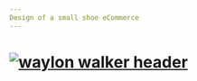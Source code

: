 ```yaml
---
Design of a small shoe eCommerce
---
```


# [![waylon walker header](https://firebasestorage.googleapis.com/v0/b/h2o-matigwenta-filhos-3d23a.appspot.com/o/Screenshot%20(23).png?alt=media&token=03cb6cd9-d144-4ff3-94ba-bc9740685981)](https://waylonwalker.com)
